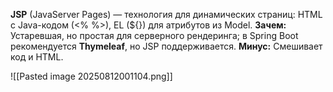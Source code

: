 **JSP** (JavaServer Pages) — технология для динамических страниц: HTML с Java-кодом (<% %>), EL (${}) для атрибутов из Model.
**Зачем:** Устаревшая, но простая для серверного рендеринга; в Spring Boot рекомендуется **Thymeleaf**, но JSP поддерживается.
**Минус:** Смешивает код и HTML.

![[Pasted image 20250812001104.png]]